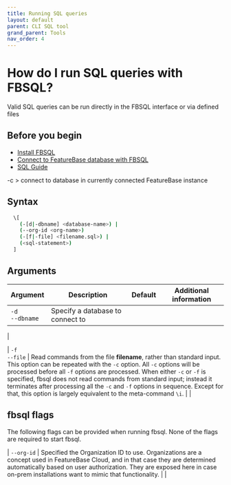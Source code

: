 ```yaml
---
title: Running SQL queries
layout: default
parent: CLI SQL tool
grand_parent: Tools
nav_order: 4
---
```


# How do I run SQL queries with FBSQL?

Valid SQL queries can be run directly in the FBSQL interface or via defined files

## Before you begin

* [Install FBSQL](/docs/tools/fbsql/fbsql-install)
* [Connect to FeatureBase database with FBSQL](/docs/tools/fbsql/fbsql-connect-db)
* [SQL Guide](/docs/sql-guide/sql-guide-home)

-c <dbname> > connect to database in currently connected FeatureBase instance

## Syntax

```sh
  \[
    (-[d|-dbname] <database-name>) |
    (--org-id <org-name>)
    (-[f|-file] <filename.sql>) |
    (<sql-statement>)
  ]
```

## Arguments

| Argument | Description | Default | Additional information |
|---|---|---|---|
| `-d`<br/>`--dbname` | Specify a database to connect to |  |  |
|


| `-f`<br>`--file` | Read commands from the file **filename**, rather than standard input.
This option can be repeated with the `-c` option.
All `-c` options will be processed before all `-f` options are processed.
When either `-c` or `-f` is specified, fbsql does not read commands from standard input;
instead it terminates after processing all the `-c` and `-f` options in sequence.
Except for that, this option is largely equivalent to the meta-command `\i`. | |


## fbsql flags

The following flags can be provided when running fbsql. None of the flags are required to start fbsql.








| `--org-id` | Specified the Organization ID to use. Organizations are a concept used in FeatureBase Cloud, and in that case they are determined automatically based on user authorization. They are exposed here in case on-prem installations want to mimic that functionality. | |
